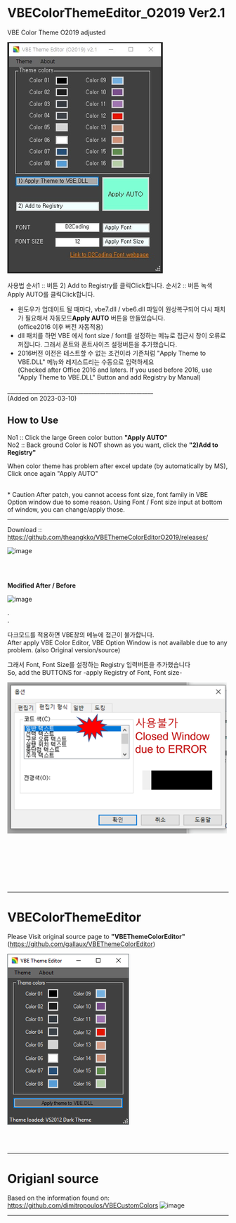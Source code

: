 
# VBEColorThemeEditor_O2019 Ver2.1
VBE Color Theme O2019 adjusted


![modified](/MainWindowO2019.jpg)

사용법
순서1 :: 버튼 2) Add to Registry를 클릭Click합니다.
순서2 :: 버튼 녹색Apply AUTO를 클릭Click합니다.


- 윈도우가 업데이트 될 때마다, vbe7.dll / vbe6.dll 파일이 원상복구되어 다시 패치가 필요해서 자동모드**Apply AUTO** 버튼을 만들었습니다.    
  (office2016 이후 버전 자동적용)
- dll 패치를 하면 VBE 에서 font size / font를 설정하는 메뉴로 접근시 창이 오류로 꺼집니다. 그래서 폰트와 폰트사이즈 설정버튼을 추가했습니다.
- 2016버전 이전은 테스트할 수 없는 조건이라 기존처럼 "Apply Theme to VBE.DLL" 메뉴와 레지스트리는 수동으로 입력하세요    
  (Checked after Office 2016 and laters. If you used before 2016, use "Apply Theme to VBE.DLL" Button and add Registry by Manual)



____________________________________________________<br>
(Added on 2023-03-10) <br>
## How to Use <br>
No1 :: Click the large Green color button **"Apply AUTO"**  <br>
No2 :: Back ground Color is NOT shown as you want, click the **"2)Add to Registry"** <br>


When color theme has problem after excel update (by automatically by MS), Click once again "Apply AUTO"

<br>
* Caution
After patch, you cannot access font size, font family in VBE Option window due to some reason.
Using Font / Font size input at bottom of window, you can change/apply those.

____________________________________________________


Download :: https://github.com/theangkko/VBEThemeColorEditorO2019/releases/

<img width="727" alt="image" src="https://github.com/theangkko/VBEThemeColorEditorO2019/assets/75212211/4cedb508-017e-41b7-8a57-ec614eccaa77">

<BR><BR>  


**Modified After / Before**

![image](https://github.com/theangkko/VBEThemeColorEditorO2019/assets/75212211/adfa74cc-487b-420f-a862-a40bc7f49dc1)


.    
.    


다크모드를 적용하면 VBE창의 메뉴에 접근이 불가합니다.    
After apply VBE Color Editor, VBE Option Window is not available due to any problem. (also Original version/source)

그래서 Font, Font Size를 설정하는 Registry 입력버튼을 추가했습니다    
So, add the BUTTONS for -apply Registry of Font, Font size- 


<img src="/ErrorVBEOptionInput.png" width="500">


<br><br><br><br><br><br>


---

# VBEColorThemeEditor    
Please Visit original source page to **"VBEThemeColorEditor"**(https://github.com/gallaux/VBEThemeColorEditor)
 
![original](/ThemeEditor.png)

<br><br>

---

# Origianl source
Based on the information found on: https://github.com/dimitropoulos/VBECustomColors 
![image](https://github.com/theangkko/VBEThemeColorEditorO2019/assets/75212211/3775a99d-3c00-4df3-8513-6f96dfdb07a7)



__________________________________________________     






